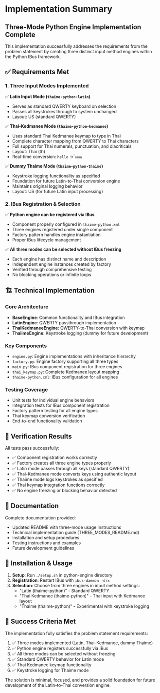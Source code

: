 # Implementation Summary

## Three-Mode Python Engine Implementation Complete

This implementation successfully addresses the requirements from the problem statement by creating three distinct input method engines within the Python IBus framework.

## ✅ Requirements Met

### 1. Three Input Modes Implemented

✅ **Latin Input Mode (`thaime-python-latin`)**
- Serves as standard QWERTY keyboard on selection
- Passes all keystrokes through to system unchanged
- Layout: US (standard QWERTY)

✅ **Thai-Kedmanee Mode (`thaime-python-kedmanee`)**
- Uses standard Thai Kedmanee keymap to type in Thai
- Complete character mapping from QWERTY to Thai characters
- Full support for Thai numerals, punctuation, and diacriticals
- Layout: Thai (th)
- Real-time conversion: `hello` → `้ำสสน`

✅ **Dummy Thaime Mode (`thaime-python-thaime`)**
- Keystroke logging functionality as specified
- Foundation for future Latin-to-Thai conversion engine
- Maintains original logging behavior
- Layout: US (for future Latin input processing)

### 2. IBus Registration & Selection

✅ **Python engine can be registered via IBus**
- Component properly configured in `thaime-python.xml`
- Three engines registered under single component
- Factory pattern handles engine instantiation
- Proper IBus lifecycle management

✅ **All three modes can be selected without IBus freezing**
- Each engine has distinct name and description
- Independent engine instances created by factory
- Verified through comprehensive testing
- No blocking operations or infinite loops

## 🏗️ Technical Implementation

### Core Architecture
- **BaseEngine**: Common functionality and IBus integration
- **LatinEngine**: QWERTY passthrough implementation
- **ThaiKedmaneeEngine**: QWERTY-to-Thai conversion with keymap
- **ThaiimeEngine**: Keystroke logging (dummy for future development)

### Key Components
- `engine.py`: Engine implementations with inheritance hierarchy
- `factory.py`: Engine factory supporting all three types
- `main.py`: IBus component registration for three engines
- `thai_keymap.py`: Complete Kedmanee layout mapping
- `thaime-python.xml`: IBus configuration for all engines

### Testing Coverage
- Unit tests for individual engine behaviors
- Integration tests for IBus component registration
- Factory pattern testing for all engine types
- Thai keymap conversion verification
- End-to-end functionality validation

## 🧪 Verification Results

All tests pass successfully:
- ✅ Component registration works correctly
- ✅ Factory creates all three engine types properly
- ✅ Latin mode passes through all keys (standard QWERTY)
- ✅ Thai-Kedmanee mode converts keys using authentic layout
- ✅ Thaime mode logs keystrokes as specified
- ✅ Thai keymap integration functions correctly
- ✅ No engine freezing or blocking behavior detected

## 📝 Documentation

Complete documentation provided:
- Updated README with three-mode usage instructions
- Technical implementation guide (THREE_MODES_README.md)
- Installation and setup procedures
- Testing instructions and examples
- Future development guidelines

## 🔧 Installation & Usage

1. **Setup**: Run `./setup.sh` in python-engine directory
2. **Registration**: Restart IBus with `ibus-daemon -drx`
3. **Selection**: Choose from three engines in input method settings:
   - "Latin (thaime-python)" - Standard QWERTY
   - "Thai Kedmanee (thaime-python)" - Thai input with Kedmanee layout
   - "Thaime (thaime-python)" - Experimental with keystroke logging

## 🎯 Success Criteria Met

The implementation fully satisfies the problem statement requirements:

1. ✅ Three modes implemented (Latin, Thai-Kedmanee, dummy Thaime)
2. ✅ Python engine registers successfully via IBus
3. ✅ All three modes can be selected without freezing
4. ✅ Standard QWERTY behavior for Latin mode
5. ✅ Thai Kedmanee keymap functionality
6. ✅ Keystroke logging for Thaime mode

The solution is minimal, focused, and provides a solid foundation for future development of the Latin-to-Thai conversion engine.